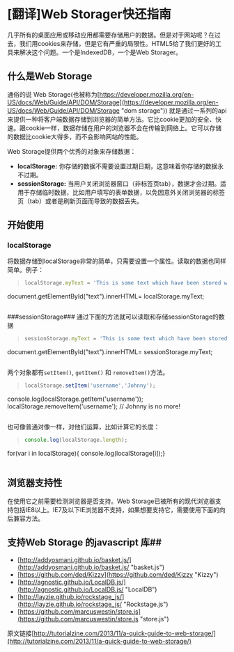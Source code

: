 # [翻译]Web Storager快还指南 

几乎所有的桌面应用或移动应用都需要存储用户的数据。但是对于网站呢？在过去，我们用cookies来存储，但是它有严重的局限性。HTML5给了我们更好的工具来解决这个问题。一个是IndexedDB，一个是Web Storager。

## 什么是Web Storage ##
通俗的说 Web Storage(也被称为[https://developer.mozilla.org/en-US/docs/Web/Guide/API/DOM/Storage](https://developer.mozilla.org/en-US/docs/Web/Guide/API/DOM/Storage "dom storage")) 就是通过一系列的api来提供一种将客户端数据存储到浏览器的简单方法。它比cookie更加的安全、快速。跟cookie一样，数据存储在用户的浏览器不会在传输到网络上。它可以存储的数据比cookie大得多，而不会影响网站的性能。

Web Storage提供两个优秀的对象来存储数据：<br>
- **localStorage:** 你存储的数据不需要设置过期日期，这意味着你存储的数据永不过期。
- **sessionStorage:** 当用户关闭浏览器窗口（非标签页tab），数据才会过期。适用于存储临时数据，比如用户填写的表单数据，以免因意外关闭浏览器的标签页（tab）或者是刷新页面而导致的数据丢失。

## 开始使用 ##

### localStorage ###
将数据存储到localStorage非常的简单，只需要设置一个属性。读取的数据也同样简单。例子：

> ```javascript
> localStorage.myText = 'This is some text which have been stored with localStorage object';
document.getElementById("text").innerHTML= localStorage.myText;
> ```

###sessionStorage###
通过下面的方法就可以读取和存储sessionStorage的数据
> ```javascript
> sessionStorage.myText = 'This is some text which have been stored with sessionStorage object';
document.getElementById("text").innerHTML= sessionStorage.myText;
> ```
 
两个对象都有`setItem()`, `getItem()` 和 `removeItem()`方法。
> ```javascript
> localStorage.setItem('username','Johnny');
console.log(localStorage.getItem('username'));
localStorage.removeItem('username'); // Johnny is no more!
> ```

也可像普通对像一样，对他们运算，比如计算它的长度：
> ```javascript
> console.log(localStorage.length);
for(var i in localStorage){ console.log(localStorage[i]);}
> ```
  
 
## 浏览器支持性 ##
在使用它之前需要检测浏览器是否支持。Web Storage已被所有的现代浏览器支持包括IE8以上。IE7及以下IE浏览器不支持，如果想要支持它，需要使用下面的向后兼容方法。


## 支持Web Storage 的javascript 库##

- [http://addyosmani.github.io/basket.js/](http://addyosmani.github.io/basket.js/ "basket.js")
- [https://github.com/ded/Kizzy](https://github.com/ded/Kizzy "Kizzy")
- [http://agnostic.github.io/LocalDB.js/](http://agnostic.github.io/LocalDB.js/ "LocalDB")
- [http://layzie.github.io/rockstage_js/](http://layzie.github.io/rockstage_js/ "Rockstage.js")
- [https://github.com/marcuswestin/store.js](https://github.com/marcuswestin/store.js "store.js")


原文链接[http://tutorialzine.com/2013/11/a-quick-guide-to-web-storage/](http://tutorialzine.com/2013/11/a-quick-guide-to-web-storage/)
  

 
 